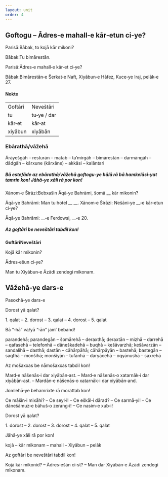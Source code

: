 ```yaml
---
layout: unit
order: 4
---
```






## Goftogu – Ādres‐e mahall‐e kār‐etun ci‐ye?

Parisā:Bābak, to kojā kār mikoni?

Bābak:Tu bimārestān.

Parisā:Ādres‐e mahall‐e kār‐et ci‐ye?

Bābak:Bimārestān‐e Šerkat‐e Naft, Xiyābun‐e Hāfez, Kuce‐ye Iraj, pelāk‐e 27.

#### Nokte

|         |             |
|-------|----------- |
| Goftāri | Neveštāri   |
| tu      | tu‐ye / dar |
| kār‐et  | kār‐at      |
| xiyābun | xiyābān     |

### Ebārathā/vāžehā

Ārāyešgāh – resturān – matab – ta’mirgāh – bimārestān – darmāngāh – dādgāh – kārxune (kārxāne) – akkāsi – kalāntari

##### Bā estefāde az ebārathā/vāžehā goftogu‐ye bālā rā bā hamkelāsi‐yat tamrin kon! Jāhā‐ye xāli rā por kon!

Xānom‐e Širāzi:Bebxašin Āqā‐ye Bahrāmi, šomā \_\_ kār mikonin?

Āqā‐ye Bahrāmi: Man tu hotel \_\_ \_\_. Xānom‐e Širāzi: Nešāni‐ye \_\_‐e kār‐etun ci‐ye?

Āqā‐ye Bahrāmi: \_\_‐e Ferdowsi, \_\_‐e 20.

##### Az goftāri be neveštāri tabdil kon!

**GoftāriNeveštāri**

Kojā kār mikonin?

Ādres‐ešun ci‐ye?

Man tu Xiyābun‐e Āzādi zendegi mikonam.

## Vāžehā-ye dars-e 

Pasoxhā-ye dars-e 

Dorost yā qalat?

1\. qalat – 2. dorost – 3. qalat – 4. dorost – 5. qalat

Bā “‐hā” va/yā “‐ān” jam’ beband!

parandehā; parandegān – šomārehā – deraxthā; deraxtān – mizhā – darrehā – qafasehā – telefonhā – dāneškadehā – buqhā – kešāvarzhā; kešāvarzān – sandalihā – dasthā; dastān – cāhārpāhā; cāhārpāyān – bastehā; bastegān – saqfhā – monšihā; monšiyān – tufānhā – daryācehā – oqyānushā – saxrehā

Az mošaxxas be nāmošaxxas tabdil kon!

Mard‐e nāšenās‐i dar xiyābān‐ast. – Mard‐e nāšenās‐o xatarnāk‐i dar xiyābān‐ast. – Mardān‐e nāšenās‐o xatarnāk‐i dar xiyābān‐and.

Jomlehā‐ye behamrixte rā morattab kon!

Ce māšin‐i mixāhi? – Ce seyl‐i! – Ce eškāl‐i dārad? – Ce sarmā‐yi! – Ce dānešāmuz‐e bāhuš‐o zerang‐i! – Ce nasim‐e xub‐i!

Dorost yā qalat?

1\. dorost – 2. dorost – 3. dorost – 4. qalat – 5. qalat

Jāhā‐ye xāli rā por kon!

kojā – kār mikonam – mahall – Xiyābun – pelāk

Az goftāri be neveštāri tabdil kon!

Kojā kār mikonid? – Ādres‐ešān ci‐st? – Man dar Xiyābān‐e Āzādi zendegi mikonam.

